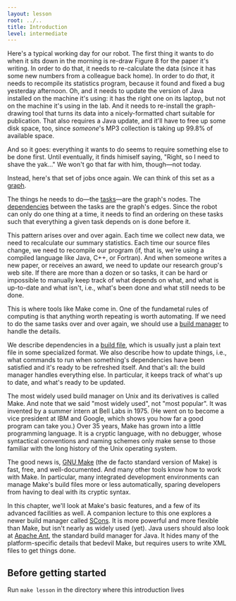 ```yaml
---
layout: lesson
root: ../..
title: Introduction
level: intermediate
---
```

 
Here's a typical working day for our robot.
The first thing it wants to do when it sits down in the morning is re-draw Figure 8 for the paper it's writing.
In order to do that, it needs to re-calculate the data (since it has some new numbers from a colleague back home).
In order to do *that*, it needs to recompile its statistics program, because it found and fixed a bug yesterday afternoon.
Oh, and it needs to update the version of Java installed on the machine it's using:
it has the right one on its laptop, but not on the machine it's using in the lab.
And it needs to re-install the graph-drawing tool that turns its data into a nicely-formatted chart suitable for publication.
That also requires a Java update, and it'll have to free up some disk space, too,
since *someone*'s MP3 collection is taking up 99.8% of available space.

And so it goes: everything it wants to do seems to require something else to be done first.
Until eventually, it finds himiself saying, "Right, so I need to shave the yak..."
We won't go that far with him, though&mdash;not today.

Instead, here's that set of jobs once again.
We can think of this set as a [graph](../../gloss.html#graph).

The things he needs to do&mdash;the [tasks](../../gloss.html#task)&mdash;are the graph's nodes.
The [dependencies](../../gloss.html#dependency) between the tasks are the graph's edges.
Since the robot can only do one thing at a time,
it needs to find an ordering on these tasks such that everything a given task depends on is done before it.

This pattern arises over and over again.
Each time we collect new data, we need to recalculate our summary statistics.
Each time our source files change, we need to recompile our program
(if, that is, we're using a compiled language like Java, C++, or Fortran).
And when someone writes a new paper, or receives an award, we need to update our research group's web site.
If there are more than a dozen or so tasks, it can be hard or impossible to manually keep track of what depends on what,
and what is up-to-date and what isn't, i.e., what's been done and what still needs to be done.

This is where tools like Make come in.
One of the fundametal rules of computing is that anything worth repeating is worth automating.
If we need to do the same tasks over and over again,
we should use a [build manager](../../gloss.html#build-manager) to handle the details.

We describe dependencies in a [build file](../../gloss.html#build-file),
which is usually just a plain text file in some specialized format.
We also describe how to update things,
i.e., what commands to run when something's dependencies have been satisfied and it's ready to be refreshed itself.
And that's all: the build manager handles everything else.
In particular, it keeps track of what's up to date, and what's ready to be updated.

The most widely used build manager on Unix and its derivatives is called Make.
And note that we said "most widely used", not "most popular".
It was invented by a summer intern at Bell Labs in 1975.
(He went on to become a vice president at IBM and Google, which shows you how far a good program can take you.)
Over 35 years, Make has grown into a little programming language.
It is a cryptic language, with no debugger, whose syntactical conventions and naming schemes only make sense to those familiar with the long history of the Unix operating system.

The good news is,
[GNU Make](http://www.gnu.org/software/make/) (the de facto standard version of Make) is fast, free, and well-documented.
And many other tools know how to work with Make.
In particular, many integrated development environments can manage Make's build files more or less automatically,
sparing developers from having to deal with its cryptic syntax.

In this chapter, we'll look at Make's basic features, and a few of its advanced facilities as well.
A companion lecture to this one explores a newer build manager called [SCons](http://www.scons.org/).
It is more powerful and more flexible than Make, but isn't nearly as widely used (yet).
Java users should also look at [Apache Ant](http://ant.apache.org/), the standard build manager for Java.
It hides many of the platform-specific details that bedevil Make, but requires users to write XML files to get things done.

## Before getting started

Run `make lesson` in the directory where this introduction lives
